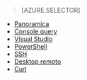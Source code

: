 ﻿> [AZURE.SELECTOR]
- [Panoramica](hdinsight-use-hive.md)
- [Console query](hdinsight-hadoop-use-hive-query-console.md)
- [Visual Studio](hdinsight-hadoop-use-hive-visual-studio.md)
- [PowerShell](hdinsight-hadoop-use-hive-powershell.md)
- [SSH](hdinsight-hadoop-use-hive-ssh.md)
- [Desktop remoto](hdinsight-hadoop-use-hive-remote-desktop.md)
- [Curl](hdinsight-hadoop-use-hive-curl.md)

<!--HONumber=47-->
